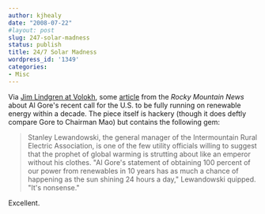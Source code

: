 ```yaml
---
author: kjhealy
date: "2008-07-22"
#layout: post
slug: 247-solar-madness
status: publish
title: 24/7 Solar Madness
wordpress_id: '1349'
categories:
- Misc
---
```


Via [Jim Lindgren at Volokh](http://volokh.com/archives/archive_2008_07_20-2008_07_26.shtml#1216740927), some [article](http://www.rockymountainnews.com/news/2008/jul/22/carroll-gores-nutty-idea/) from the *Rocky Mountain News* about Al Gore's recent call for the U.S. to be fully running on renewable energy within a decade. The piece itself is hackery (though it does deftly compare Gore to Chairman Mao) but contains the following gem:

> Stanley Lewandowski, the general manager of the Intermountain Rural Electric Association, is one of the few utility officials willing to suggest that the prophet of global warming is strutting about like an emperor without his clothes. "Al Gore's statement of obtaining 100 percent of our power from renewables in 10 years has as much a chance of happening as the sun shining 24 hours a day," Lewandowski quipped. "It's nonsense."

Excellent.
